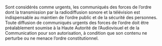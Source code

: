 Sont considérés comme urgents, les communiqués des forces de l’ordre dont la transmission par la radiodiffusion sonore et la télévision est indispensable au maintien de l’ordre public et de la sécurité des personnes.
Toute diffusion de communiqués urgents des forces de l’ordre doit être préalablement soumise à la Haute Autorité de l’Audiovisuel et de la Communication pour son autorisation, à condition que son contenu ne perturbe ou ne menace l’ordre constitutionnel.